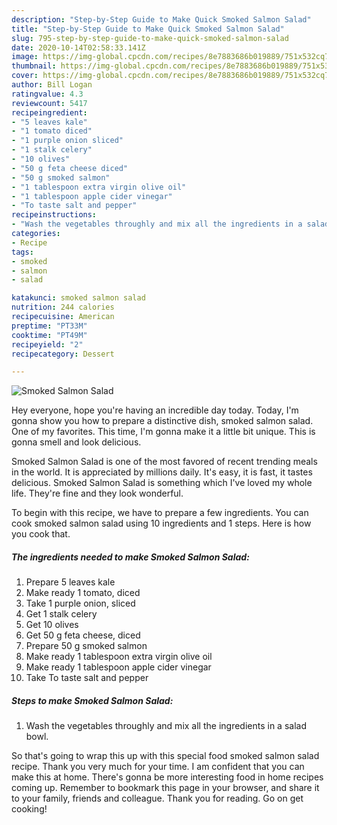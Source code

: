 ```yaml
---
description: "Step-by-Step Guide to Make Quick Smoked Salmon Salad"
title: "Step-by-Step Guide to Make Quick Smoked Salmon Salad"
slug: 795-step-by-step-guide-to-make-quick-smoked-salmon-salad
date: 2020-10-14T02:58:33.141Z
image: https://img-global.cpcdn.com/recipes/8e7883686b019889/751x532cq70/smoked-salmon-salad-recipe-main-photo.jpg
thumbnail: https://img-global.cpcdn.com/recipes/8e7883686b019889/751x532cq70/smoked-salmon-salad-recipe-main-photo.jpg
cover: https://img-global.cpcdn.com/recipes/8e7883686b019889/751x532cq70/smoked-salmon-salad-recipe-main-photo.jpg
author: Bill Logan
ratingvalue: 4.3
reviewcount: 5417
recipeingredient:
- "5 leaves kale"
- "1 tomato diced"
- "1 purple onion sliced"
- "1 stalk celery"
- "10 olives"
- "50 g feta cheese diced"
- "50 g smoked salmon"
- "1 tablespoon extra virgin olive oil"
- "1 tablespoon apple cider vinegar"
- "To taste salt and pepper"
recipeinstructions:
- "Wash the vegetables throughly and mix all the ingredients in a salad bowl."
categories:
- Recipe
tags:
- smoked
- salmon
- salad

katakunci: smoked salmon salad 
nutrition: 244 calories
recipecuisine: American
preptime: "PT33M"
cooktime: "PT49M"
recipeyield: "2"
recipecategory: Dessert

---
```



![Smoked Salmon Salad](https://img-global.cpcdn.com/recipes/8e7883686b019889/751x532cq70/smoked-salmon-salad-recipe-main-photo.jpg)

Hey everyone, hope you're having an incredible day today. Today, I'm gonna show you how to prepare a distinctive dish, smoked salmon salad. One of my favorites. This time, I'm gonna make it a little bit unique. This is gonna smell and look delicious.



Smoked Salmon Salad is one of the most favored of recent trending meals in the world. It is appreciated by millions daily. It's easy, it is fast, it tastes delicious. Smoked Salmon Salad is something which I've loved my whole life. They're fine and they look wonderful.


To begin with this recipe, we have to prepare a few ingredients. You can cook smoked salmon salad using 10 ingredients and 1 steps. Here is how you cook that.

<!--inarticleads1-->

##### The ingredients needed to make Smoked Salmon Salad:

1. Prepare 5 leaves kale
1. Make ready 1 tomato, diced
1. Take 1 purple onion, sliced
1. Get 1 stalk celery
1. Get 10 olives
1. Get 50 g feta cheese, diced
1. Prepare 50 g smoked salmon
1. Make ready 1 tablespoon extra virgin olive oil
1. Make ready 1 tablespoon apple cider vinegar
1. Take To taste salt and pepper




<!--inarticleads2-->

##### Steps to make Smoked Salmon Salad:

1. Wash the vegetables throughly and mix all the ingredients in a salad bowl.




So that's going to wrap this up with this special food smoked salmon salad recipe. Thank you very much for your time. I am confident that you can make this at home. There's gonna be more interesting food in home recipes coming up. Remember to bookmark this page in your browser, and share it to your family, friends and colleague. Thank you for reading. Go on get cooking!

